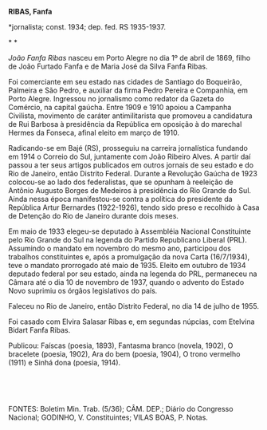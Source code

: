 **RIBAS, Fanfa**

\*jornalista; const. 1934; dep. fed. RS 1935-1937.

* *

*João Fanfa Ribas* nasceu em Porto Alegre no dia 1º de abril de 1869,
filho de João Furtado Fanfa e de Maria José da Silva Fanfa Ribas.

Foi comerciante em seu estado nas cidades de Santiago do Boqueirão,
Palmeira e São Pedro, e auxiliar da firma Pedro Pereira e Companhia, em
Porto Alegre. Ingressou no jornalismo como redator da Gazeta do
Comércio, na capital gaúcha. Entre 1909 e 1910 apoiou a Campanha
Civilista, movimento de caráter antimilitarista que promoveu a
candidatura de Rui Barbosa à presidência da República em oposição à do
marechal Hermes da Fonseca, afinal eleito em março de 1910.

Radicando-se em Bajé (RS), prosseguiu na carreira jornalística fundando
em 1914 o Correio do Sul, juntamente com João Ribeiro Alves. A partir
daí passou a ter seus artigos publicados em outros jornais de seu estado
e do Rio de Janeiro, então Distrito Federal. Durante a Revolução Gaúcha
de 1923 colocou-se ao lado dos federalistas, que se opunham à reeleição
de Antônio Augusto Borges de Medeiros à presidência do Rio Grande do
Sul. Ainda nessa época manifestou-se contra a política do presidente da
República Artur Bernardes (1922-1926), tendo sido preso e recolhido à
Casa de Detenção do Rio de Janeiro durante dois meses.

Em maio de 1933 elegeu-se deputado à Assembléia Nacional Constituinte
pelo Rio Grande do Sul na legenda do Partido Republicano Liberal (PRL).
Assumindo o mandato em novembro do mesmo ano, participou dos trabalhos
constituintes e, após a promulgação da nova Carta (16/7/1934), teve o
mandato prorrogado até maio de 1935. Eleito em outubro de 1934 deputado
federal por seu estado, ainda na legenda do PRL, permaneceu na Câmara
até o dia 10 de novembro de 1937, quando o advento do Estado Novo
suprimiu os órgãos legislativos do país.

Faleceu no Rio de Janeiro, então Distrito Federal, no dia 14 de julho de
1955.

Foi casado com Elvira Salasar Ribas e, em segundas núpcias, com Etelvina
Bidart Fanfa Ribas.

Publicou: Faíscas (poesia, 1893), Fantasma branco (novela, 1902), O
bracelete (poesia, 1902), Ara do bem (poesia, 1904), O trono vermelho
(1911) e Sinhá dona (poesia, 1914).

 

 

FONTES: Boletim Min. Trab. (5/36); CÂM. DEP.; Diário do Congresso
Nacional; GODINHO, V. Constituintes; VILAS BOAS, P. Notas.

 
